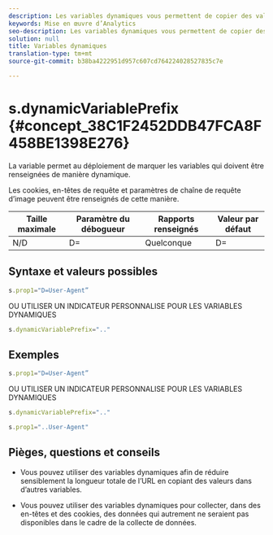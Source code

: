 ```yaml
---
description: Les variables dynamiques vous permettent de copier des valeurs d’une variable vers une autre sans entrer les valeurs complètes à plusieurs reprises dans les demandes d’image sur votre site.
keywords: Mise en œuvre d’Analytics
seo-description: Les variables dynamiques vous permettent de copier des valeurs d’une variable vers une autre sans entrer les valeurs complètes à plusieurs reprises dans les demandes d’image sur votre site.
solution: null
title: Variables dynamiques
translation-type: tm+mt
source-git-commit: b38ba4222951d957c607cd764224028527835c7e

---
```



# s.dynamicVariablePrefix {#concept_38C1F2452DDB47FCA8F458BE1398E276}

La variable permet au déploiement de marquer les variables qui doivent être renseignées de manière dynamique.

Les cookies, en-têtes de requête et paramètres de chaîne de requête d’image peuvent être renseignés de cette manière.

| Taille maximale | Paramètre du débogueur | Rapports renseignés | Valeur par défaut |
|---|---|---|---|
| N/D | D= | Quelconque | D= |

## Syntaxe et valeurs possibles

```js
s.prop1="D=User-Agent”
```

OU UTILISER UN INDICATEUR PERSONNALISE POUR LES VARIABLES DYNAMIQUES

```js
s.dynamicVariablePrefix=".."
```

## Exemples

```js
s.prop1="D=User-Agent”
```

OU UTILISER UN INDICATEUR PERSONNALISE POUR LES VARIABLES DYNAMIQUES

```js
s.dynamicVariablePrefix=".."
```

```js
s.prop1="..User-Agent"
```

## Pièges, questions et conseils

* Vous pouvez utiliser des variables dynamiques afin de réduire sensiblement la longueur totale de l’URL en copiant des valeurs dans d’autres variables.

* Vous pouvez utiliser des variables dynamiques pour collecter, dans des en-têtes et des cookies, des données qui autrement ne seraient pas disponibles dans le cadre de la collecte de données.
